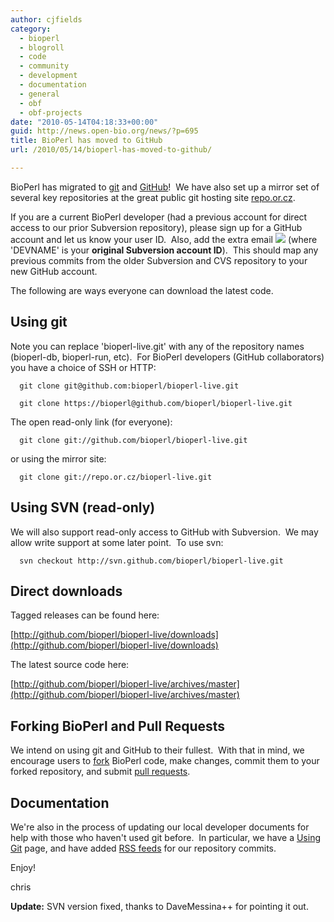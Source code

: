 ```yaml
---
author: cjfields
category:
  - bioperl
  - blogroll
  - code
  - community
  - development
  - documentation
  - general
  - obf
  - obf-projects
date: "2010-05-14T04:18:33+00:00"
guid: http://news.open-bio.org/news/?p=695
title: BioPerl has moved to GitHub
url: /2010/05/14/bioperl-has-moved-to-github/

---
```

BioPerl has migrated to [git](http://git-scm.com/) and [GitHub](http://github.com/bioperl)!  We have also set up a mirror set of several key repositories at the great public git hosting site [repo.or.cz](http://repo.or.cz/w).

If you are a current BioPerl developer (had a previous account for direct access to our prior Subversion repository), please sign up for a GitHub account and let us know your user ID.  Also, add the extra email [![](wp/wp-content/uploads/2010/05/generic.jpg)](wp/wp-content/uploads/2010/05/generic.jpg) (where 'DEVNAME' is your **original Subversion account ID**).  This should map any previous commits from the older Subversion and CVS repository to your new GitHub account.

The following are ways everyone can download the latest code.

## Using git

Note you can replace 'bioperl-live.git' with any of the repository names (bioperl-db, bioperl-run, etc).  For BioPerl developers (GitHub collaborators) you have a choice of SSH or HTTP:

```
  git clone git@github.com:bioperl/bioperl-live.git
```

```
  git clone https://bioperl@github.com/bioperl/bioperl-live.git
```

The open read-only link (for everyone):

```
  git clone git://github.com/bioperl/bioperl-live.git
```

or using the mirror site:

```
  git clone git://repo.or.cz/bioperl-live.git
```

## Using SVN (read-only)

We will also support read-only access to GitHub with Subversion.  We may allow write support at some later point.  To use svn:

```
  svn checkout http://svn.github.com/bioperl/bioperl-live.git
```

## Direct downloads

Tagged releases can be found here:

[http://github.com/bioperl/bioperl-live/downloads](http://github.com/bioperl/bioperl-live/downloads)

The latest source code here:

[http://github.com/bioperl/bioperl-live/archives/master](http://github.com/bioperl/bioperl-live/archives/master)

## **Forking BioPerl and Pull Requests**

We intend on using git and GitHub to their fullest.  With that in mind, we encourage users to [fork](http://help.github.com/forking/) BioPerl code, make changes, commit them to your forked repository, and submit [pull requests](http://github.com/guides/pull-requests).

## Documentation

We're also in the process of updating our local developer documents for help with those who haven't used git before.  In particular, we have a [Using Git](http://www.bioperl.org/wiki/Using_Git) page, and have added [RSS feeds](http://www.bioperl.org/wiki/Tracking_Git_commits) for our repository commits.

Enjoy!

chris

**Update:** SVN version fixed, thanks to DaveMessina++ for pointing it out.
